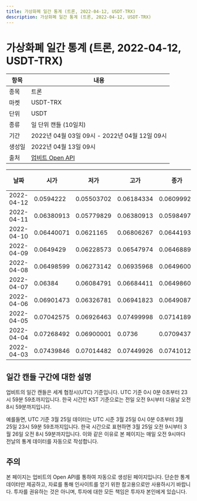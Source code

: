 ```yaml
---
title: 가상화폐 일간 통계 (트론, 2022-04-12, USDT-TRX)
description: 가상화폐 일간 통계 (트론, 2022-04-12, USDT-TRX)
---
```



가상화폐 일간 통계 (트론, 2022-04-12, USDT-TRX)
===

|항목|내용|
|--|--|
|종목|트론|
|마켓|USDT-TRX|
|단위|USDT|
|종류|일 단위 캔들 (10일치)|
|기간|2022년 04월 03일 09시 - 2022년 04월 12일 09시|
|생성일|2022년 04월 13일 09시|
|출처|[업비트 Open API](https://docs.upbit.com)|


|날짜|시가|저가|고가|종가|비고|
|--|--|--|--|--|--|
|2022-04-12|0.0594222|0.05503702|0.06184334|0.06099927|    |
|2022-04-11|0.06380913|0.05779829|0.06380913|0.0598497|    |
|2022-04-10|0.06440071|0.0621165|0.06806267|0.06441935|    |
|2022-04-09|0.0649429|0.06228573|0.06547974|0.06468894|    |
|2022-04-08|0.06498599|0.06273142|0.06935968|0.06496007|    |
|2022-04-07|0.06384|0.06084791|0.06684411|0.06498605|    |
|2022-04-06|0.06901473|0.06326781|0.06941823|0.06490875|    |
|2022-04-05|0.07042575|0.06926463|0.07499998|0.07141895|    |
|2022-04-04|0.07268492|0.06900001|0.0736|0.0709437|    |
|2022-04-03|0.07439846|0.07014482|0.07449926|0.07410129|    |


일간 캔들 구간에 대한 설명
---


업비트의 일간 캔들은 세계 협정시(UTC) 기준입니다. 
UTC 기준 0시 0분 0초부터 23시 59분 59초까지입니다. 
한국 시간인 KST 기준으로는 전일 오전 9시부터 다음날 오전 8시 59분까지입니다. 


예를들면, UTC 기준 3월 25일 데이터는 UTC 시준 3월 25일 0시 0분 0초부터 3월 25일 23시 59분 59초까지입니다. 
한국 시간으로 표현하면 3월 25일 오전 9시부터 3월 26일 오전 8시 59분까지입니다. 
이와 같은 이유로 본 페이지는 매일 오전 9시마다 전날의 통계 데이터를 자동으로 작성합니다. 


주의
---


본 페이지는 업비트의 Open API를 통하여 자동으로 생성된 페이지입니다. 
단순한 통계 데이터만 제공하고, 자료를 통해 인사이트를 얻기 위한 참고용으로만 사용하시기 바랍니다. 
투자를 권유하는 것은 아니며, 투자에 대한 모든 책임은 투자자 본인에게 있습니다. 
